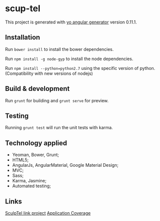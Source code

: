 # scup-tel

This project is generated with [yo angular generator](https://github.com/yeoman/generator-angular)
version 0.11.1.

## Installation

Run `bower install` to install the bower dependencies.

Run `npm install -g node-gyp` to install the node dependencies.

Run `npm install --python=python2.7` using the specific version of python. (Compatibility with new versions of nodejs)

## Build & development

Run `grunt` for building and `grunt serve` for preview.

## Testing

Running `grunt test` will run the unit tests with karma.

## Technology applied

* Yeoman, Bower, Grunt;
* HTML5;
* AngularJs, AngularMaterial, Google Material Design;
* MVC;
* Sass;
* Karma, Jasmine;
* Automated testing;

## Links

[SculpTel link project](http://asa300.com.br/scup-tel/)
[Application Coverage](http://asa300.com.br/scup-tel/coverage/PhantomJS%201.9.8%20(Windows%207%200.0.0)/index.html)